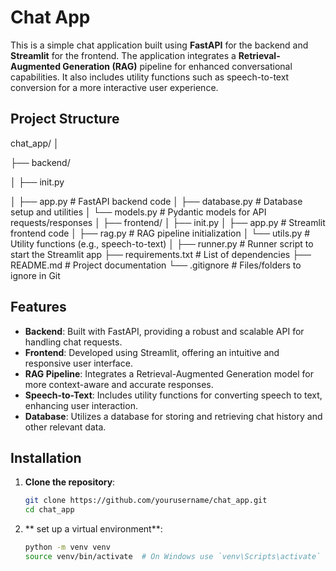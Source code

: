 # Chat App

This is a simple chat application built using **FastAPI** for the backend and **Streamlit** for the frontend. The application integrates a **Retrieval-Augmented Generation (RAG)** pipeline for enhanced conversational capabilities. It also includes utility functions such as speech-to-text conversion for a more interactive user experience.

## Project Structure


chat_app/
│

├── backend/

│ ├── init.py

│ ├── app.py # FastAPI backend code
│ ├── database.py # Database setup and utilities
│ └── models.py # Pydantic models for API requests/responses
│
├── frontend/
│ ├── init.py
│ ├── app.py # Streamlit frontend code
│ ├── rag.py # RAG pipeline initialization
│ └── utils.py # Utility functions (e.g., speech-to-text)
│
├── runner.py # Runner script to start the Streamlit app
├── requirements.txt # List of dependencies
├── README.md # Project documentation
└── .gitignore # Files/folders to ignore in Git


## Features

- **Backend**: Built with FastAPI, providing a robust and scalable API for handling chat requests.
- **Frontend**: Developed using Streamlit, offering an intuitive and responsive user interface.
- **RAG Pipeline**: Integrates a Retrieval-Augmented Generation model for more context-aware and accurate responses.
- **Speech-to-Text**: Includes utility functions for converting speech to text, enhancing user interaction.
- **Database**: Utilizes a database for storing and retrieving chat history and other relevant data.

## Installation

1. **Clone the repository**:
   ```bash
   git clone https://github.com/yourusername/chat_app.git
   cd chat_app
2. ** set up a virtual environment**:
   ```bash
   python -m venv venv
   source venv/bin/activate  # On Windows use `venv\Scripts\activate`
